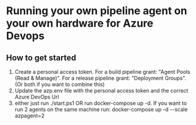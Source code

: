 # Running your own pipeline agent on your own hardware for Azure Devops

## How to get started
1) Create a personal access token. For a build pipeline grant: "Agent Pools (Read & Manage)". For a release pipeline grant: "Deployment Groups". (Or both if you want to combine this)
2) Update the azp.env file with the personal access token and the correct Azure DevOps Url
3) either just run ./start.ps1 OR run docker-compose up -d. If you want to run 2 agents on the same machine run: docker-compose up -d --scale azpagent=2